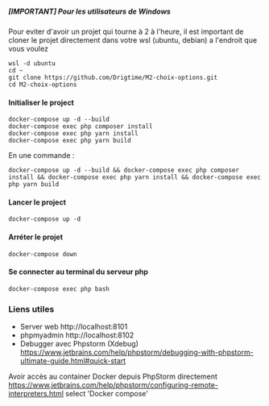 ##### [IMPORTANT] Pour les utilisateurs de Windows
Pour eviter d'avoir un projet qui tourne à 2 à l'heure, il est important de cloner le projet directement dans votre wsl (ubuntu, debian) a l'endroit que vous voulez
```
wsl -d ubuntu
cd ~
git clone https://github.com/Drigtime/M2-choix-options.git
cd M2-choix-options
```

#### Initialiser le project
```
docker-compose up -d --build
docker-compose exec php composer install
docker-compose exec php yarn install
docker-compose exec php yarn build
```
En une commande :
```
docker-compose up -d --build && docker-compose exec php composer install && docker-compose exec php yarn install && docker-compose exec php yarn build
```

#### Lancer le project
```
docker-compose up -d
```

#### Arréter le projet
```
docker-compose down
```

#### Se connecter au terminal du serveur php
```
docker-compose exec php bash
```

### Liens utiles
* Server web http://localhost:8101
* phpmyadmin http://localhost:8102
* Debugger avec Phpstorm (Xdebug) https://www.jetbrains.com/help/phpstorm/debugging-with-phpstorm-ultimate-guide.html#quick-start

Avoir accès au container Docker depuis PhpStorm directement
https://www.jetbrains.com/help/phpstorm/configuring-remote-interpreters.html select 'Docker compose'

